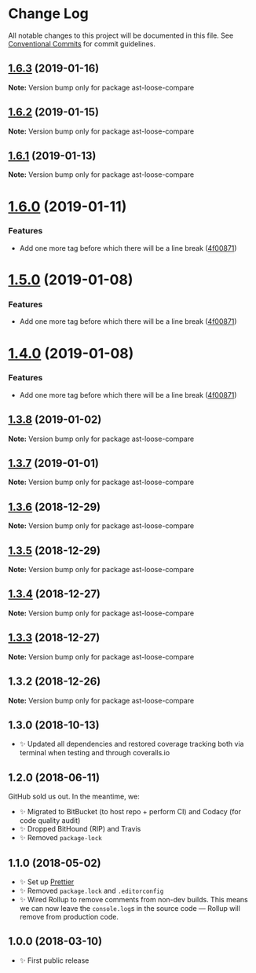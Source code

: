 # Change Log

All notable changes to this project will be documented in this file.
See [Conventional Commits](https://conventionalcommits.org) for commit guidelines.

## [1.6.3](https://bitbucket.org/codsen/codsen/src/master/packages/ast-loose-compare/compare/ast-loose-compare@1.6.2...ast-loose-compare@1.6.3) (2019-01-16)

**Note:** Version bump only for package ast-loose-compare





## [1.6.2](https://bitbucket.org/codsen/codsen/src/master/packages/ast-loose-compare/compare/ast-loose-compare@1.6.1...ast-loose-compare@1.6.2) (2019-01-15)

**Note:** Version bump only for package ast-loose-compare

## [1.6.1](https://bitbucket.org/codsen/codsen/src/master/packages/ast-loose-compare/compare/ast-loose-compare@1.6.0...ast-loose-compare@1.6.1) (2019-01-13)

**Note:** Version bump only for package ast-loose-compare

# [1.6.0](https://bitbucket.org/codsen/codsen/src/master/packages/ast-loose-compare/compare/ast-loose-compare@1.3.8...ast-loose-compare@1.6.0) (2019-01-11)

### Features

- Add one more tag before which there will be a line break ([4f00871](https://bitbucket.org/codsen/codsen/src/master/packages/ast-loose-compare/commits/4f00871))

# [1.5.0](https://bitbucket.org/codsen/codsen/src/master/packages/ast-loose-compare/compare/ast-loose-compare@1.3.8...ast-loose-compare@1.5.0) (2019-01-08)

### Features

- Add one more tag before which there will be a line break ([4f00871](https://bitbucket.org/codsen/codsen/src/master/packages/ast-loose-compare/commits/4f00871))

# [1.4.0](https://bitbucket.org/codsen/codsen/src/master/packages/ast-loose-compare/compare/ast-loose-compare@1.3.8...ast-loose-compare@1.4.0) (2019-01-08)

### Features

- Add one more tag before which there will be a line break ([4f00871](https://bitbucket.org/codsen/codsen/src/master/packages/ast-loose-compare/commits/4f00871))

## [1.3.8](https://bitbucket.org/codsen/codsen/src/master/packages/ast-loose-compare/compare/ast-loose-compare@1.3.7...ast-loose-compare@1.3.8) (2019-01-02)

**Note:** Version bump only for package ast-loose-compare

## [1.3.7](https://bitbucket.org/codsen/codsen/src/master/packages/ast-loose-compare/compare/ast-loose-compare@1.3.6...ast-loose-compare@1.3.7) (2019-01-01)

**Note:** Version bump only for package ast-loose-compare

## [1.3.6](https://bitbucket.org/codsen/codsen/src/master/packages/ast-loose-compare/compare/ast-loose-compare@1.3.5...ast-loose-compare@1.3.6) (2018-12-29)

**Note:** Version bump only for package ast-loose-compare

## [1.3.5](https://bitbucket.org/codsen/codsen/src/master/packages/ast-loose-compare/compare/ast-loose-compare@1.3.4...ast-loose-compare@1.3.5) (2018-12-29)

**Note:** Version bump only for package ast-loose-compare

## [1.3.4](https://bitbucket.org/codsen/codsen/src/master/packages/ast-loose-compare/compare/ast-loose-compare@1.3.3...ast-loose-compare@1.3.4) (2018-12-27)

**Note:** Version bump only for package ast-loose-compare

## [1.3.3](https://bitbucket.org/codsen/codsen/src/master/packages/ast-loose-compare/compare/ast-loose-compare@1.3.2...ast-loose-compare@1.3.3) (2018-12-27)

**Note:** Version bump only for package ast-loose-compare

## 1.3.2 (2018-12-26)

**Note:** Version bump only for package ast-loose-compare

## 1.3.0 (2018-10-13)

- ✨ Updated all dependencies and restored coverage tracking both via terminal when testing and through coveralls.io

## 1.2.0 (2018-06-11)

GitHub sold us out. In the meantime, we:

- ✨ Migrated to BitBucket (to host repo + perform CI) and Codacy (for code quality audit)
- ✨ Dropped BitHound (RIP) and Travis
- ✨ Removed `package-lock`

## 1.1.0 (2018-05-02)

- ✨ Set up [Prettier](https://prettier.io)
- ✨ Removed `package.lock` and `.editorconfig`
- ✨ Wired Rollup to remove comments from non-dev builds. This means we can now leave the `console.log`s in the source code — Rollup will remove from production code.

## 1.0.0 (2018-03-10)

- ✨ First public release
